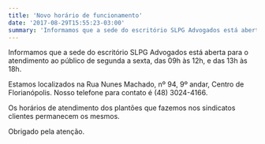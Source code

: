 ```yaml
---
title: 'Novo horário de funcionamento'
date: '2017-08-29T15:55:23-03:00'
summary: 'Informamos que a sede do escritório SLPG Advogados está aberta para o atendimento ao público de segunda a sexta, das 09h às 12h, e das 13h às 18h.'
---
```


Informamos que a sede do escritório SLPG Advogados está aberta para o atendimento ao público de segunda a sexta, das 09h às 12h, e das 13h às 18h.

Estamos localizados na Rua Nunes Machado, nº 94, 9º andar, Centro de Florianópolis. Nosso telefone para contato é (48) 3024-4166.

Os horários de atendimento dos plantões que fazemos nos sindicatos clientes permanecem os mesmos.

Obrigado pela atenção.
